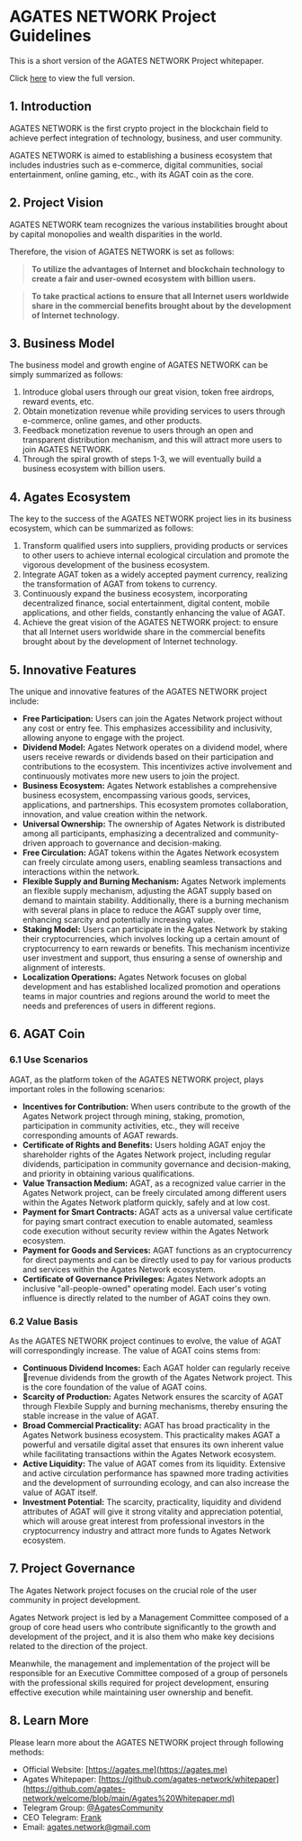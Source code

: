 # AGATES NETWORK Project Guidelines
This is a short version of the AGATES NETWORK Project whitepaper.

Click [here](https://github.com/agates-network/welcome/blob/main/Agates%20Whitepaper.md) to view the full version.

## 1. Introduction

AGATES NETWORK is the first crypto project in the blockchain field to achieve perfect integration of technology, business, and user community.   

AGATES NETWORK is aimed to establishing a business ecosystem that includes industries such as e-commerce, digital communities, social entertainment, online gaming, etc., with its AGAT coin as the core.

## 2. Project Vision
AGATES NETWORK team recognizes the various instabilities brought about by capital monopolies and wealth disparities in the world.  

Therefore, the vision of AGATES NETWORK is set as follows:
 
> **To utilize the advantages of Internet and blockchain technology to create a fair and user-owned ecosystem with billion users.**

> **To take practical actions to ensure that all Internet users worldwide share in the commercial benefits brought about by the development of Internet technology.**


## 3. Business Model
The business model and growth engine of AGATES NETWORK can be simply summarized as follows:

1. Introduce global users through our great vision, token free airdrops, reward events, etc.
1. Obtain monetization revenue while providing services to users through e-commerce, online games, and other products.
1. Feedback monetization revenue to users through an open and transparent distribution mechanism, and this will attract more users to join AGATES NETWORK.
1. Through the spiral growth of steps 1-3, we will eventually build a business ecosystem with billion users.


## 4. Agates Ecosystem
The key to the success of the AGATES NETWORK project lies in its business ecosystem, which can be summarized as follows:

1. Transform qualified users into suppliers, providing products or services to other users to achieve internal ecological circulation and promote the vigorous development of the business ecosystem.
2. Integrate AGAT token as a widely accepted payment currency, realizing the transformation of AGAT from tokens to currency.
3. Continuously expand the business ecosystem, incorporating decentralized finance, social entertainment, digital content, mobile applications, and other fields, constantly enhancing the value of AGAT.
4. Achieve the great vision of the AGATES NETWORK project: to ensure that all Internet users worldwide share in the commercial benefits brought about by the development of Internet technology.


## 5. Innovative Features
The unique and innovative features of the AGATES NETWORK project include:

* **Free Participation:** Users can join the Agates Network project without any cost or entry fee. This emphasizes accessibility and inclusivity, allowing anyone to engage with the project.
* **Dividend Model:** Agates Network operates on a dividend model, where users receive rewards or dividends based on their participation and contributions to the ecosystem. This incentivizes active involvement and continuously motivates more new users to join the project.
* **Business Ecosystem:** Agates Network establishes a comprehensive business ecosystem, encompassing various goods, services, applications, and partnerships. This ecosystem promotes collaboration, innovation, and value creation within the network.
* **Universal Ownership:** The ownership of Agates Network is distributed among all participants, emphasizing a decentralized and community-driven approach to governance and decision-making.
* **Free Circulation:** AGAT tokens within the Agates Network ecosystem can freely circulate among users, enabling seamless transactions and interactions within the network.
* **Flexible Supply and Burning Mechanism:** Agates Network implements an flexible supply mechanism, adjusting the AGAT supply based on demand to maintain stability. Additionally, there is a burning mechanism with several plans in place to reduce the AGAT supply over time, enhancing scarcity and potentially increasing value.
* **Staking Model:** Users can participate in the Agates Network by staking their cryptocurrencies, which involves locking up a certain amount of cryptocurrency to earn rewards or benefits. This mechanism incentivize user investment and support, thus ensuring a sense of ownership and alignment of interests.
* **Localization Operations:** Agates Network focuses on global development and has established localized promotion and operations teams in major countries and regions around the world to meet the needs and preferences of users in different regions.


## 6. AGAT Coin
### 6.1 Use Scenarios
AGAT, as the platform token of the AGATES NETWORK project, plays important roles in the following scenarios:

* **Incentives for Contribution:**
When users contribute to the growth of the Agates Network project through mining, staking, promotion, participation in community activities, etc., they will receive corresponding amounts of AGAT rewards.
* **Certificate of Rights and Benefits:**
Users holding AGAT enjoy the shareholder rights of the Agates Network project, including regular dividends, participation in community governance and decision-making, and priority in obtaining various qualifications.
* **Value Transaction Medium:**
 AGAT, as a recognized value carrier in the Agates Network project, can be freely circulated among different users within the Agates Network platform quickly, safely and at low cost.
* **Payment for Smart Contracts:**
AGAT acts as a universal value certificate for paying smart contract execution to enable automated, seamless code execution without security review within the Agates Network ecosystem.
* **Payment for Goods and Services:**
AGAT functions as an cryptocurrency for direct payments and can be directly used to pay for various products and services within the Agates Network ecosystem.
* **Certificate of Governance Privileges:**
Agates Network adopts an inclusive "all-people-owned" operating model. Each user's voting influence is directly related to the number of AGAT coins they own.

### 6.2 Value Basis

As the AGATES NETWORK project continues to evolve, the value of AGAT will correspondingly increase. The value of AGAT coins stems from:

* **Continuous Dividend Incomes:**
Each AGAT holder can regularly receive revenue dividends from the growth of the Agates Network project. This is the core foundation of the value of AGAT coins.
* **Scarcity of Production:**
Agates Network ensures the scarcity of AGAT through Flexbile Supply and burning mechanisms, thereby ensuring the stable increase in the value of AGAT.
* **Broad Commercial Practicality:**
AGAT has broad practicality in the Agates Network business ecosystem. This practicality makes AGAT a powerful and versatile digital asset that ensures its own inherent value while facilitating transactions within the Agates Network ecosystem.
* **Active Liquidity:**
The value of AGAT comes from its liquidity. Extensive and active circulation performance has spawned more trading activities and the development of surrounding ecology, and can also increase the value of AGAT itself.
* **Investment Potential:**
The scarcity, practicality, liquidity and dividend attributes of AGAT will give it strong vitality and appreciation potential, which will arouse great interest from professional investors in the cryptocurrency industry and attract more funds to Agates Network ecosystem.

## 7. Project Governance
The Agates Network project focuses on the crucial role of the user community in project development. 

Agates Network project is led by a Management Committee composed of a group of core head users who contribute significantly to the growth and development of the project, and it is also them who make key decisions related to the direction of the project.

Meanwhile, the management and implementation of the project will be responsible for an Executive Committee composed of a group of personels with the professional skills required for project development, ensuring effective execution while maintaining user ownership and benefit.

## 8. Learn More
Please learn more about the AGATES NETWORK project through following methods:

* Official Website: [https://agates.me](https://agates.me)
* Agates Whitepaper: [https://github.com/agates-network/whitepaper](https://github.com/agates-network/welcome/blob/main/Agates%20Whitepaper.md)
* Telegram Group: [@AgatesCommunity](https://t.me/AgatesCommunity)
* CEO Telegram: [Frank](https://t.me/frankyang1988)
* Email: <a href="mailto:agates.network@gmail.com">agates.network@gmail.com</a>
